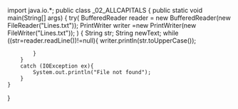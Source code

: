 import java.io.*;
public class _02_ALLCAPITALS {
    public static void main(String[] args) {
        try(
                BufferedReader reader = new BufferedReader(new FileReader("Lines.txt"));
        PrintWriter writer =new PrintWriter(new FileWriter("Lines.txt"));
        )
        {
         String str;
            String newText;
            while ((str=reader.readLine())!=null){
                writer.println(str.toUpperCase());

            }
        }
        catch (IOException ex){
            System.out.println("File not found");
        }
    }
}
